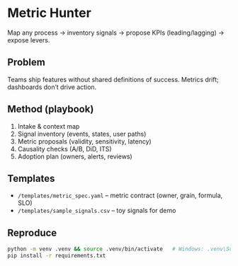 # Metric Hunter
Map any process → inventory signals → propose KPIs (leading/lagging) → expose levers.

## Problem
Teams ship features without shared definitions of success. Metrics drift; dashboards don’t drive action.

## Method (playbook)
1) Intake & context map  
2) Signal inventory (events, states, user paths)  
3) Metric proposals (validity, sensitivity, latency)  
4) Causality checks (A/B, DiD, ITS)  
5) Adoption plan (owners, alerts, reviews)

## Templates
- `/templates/metric_spec.yaml` – metric contract (owner, grain, formula, SLO)
- `/templates/sample_signals.csv` – toy signals for demo

## Reproduce
```bash
python -m venv .venv && source .venv/bin/activate   # Windows: .venv\Scripts\activate
pip install -r requirements.txt
